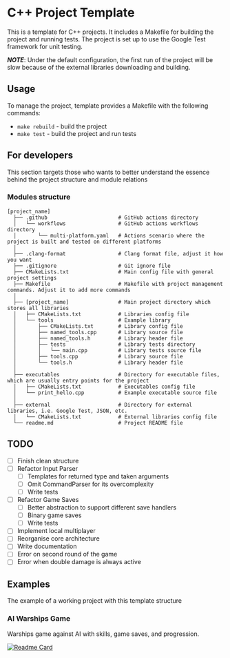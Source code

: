 # C++ Project Template
This is a template for C++ projects. It includes a Makefile for building the project and running tests. 
The project is set up to use the Google Test framework for unit testing.

**_NOTE_**: Under the default configuration, the first run of the project will be slow because of the external libraries downloading and building. 

## Usage
To manage the project, template provides a Makefile with the following commands:
- `make rebuild` - build the project
- `make test` - build the project and run tests

## For developers
This section targets those who wants to better understand the essence behind
the project structure and module relations

### Modules structure

```
[project_name]
  ├── .github                       # GitHub actions directory
  │   └── workflows                 # GitHub actions workflows directory
  │       └── multi-platform.yaml   # Actions scenario where the project is built and tested on different platforms
  │
  ├── .clang-format                 # Clang format file, adjust it how you want
  ├── .gitignore                    # Git ignore file
  ├── CMakeLists.txt                # Main config file with general project settings
  ├── Makefile                      # Makefile with project management commands. Adjust it to add more commands
  │
  ├── [project_name]                # Main project directory which stores all libraries
  │   ├── CMakeLists.txt            # Libraries config file
  │   └── tools                     # Example library
  │       ├── CMakeLists.txt        # Library config file
  │       ├── named_tools.cpp       # Library source file
  │       ├── named_tools.h         # Library header file
  │       ├── tests                 # Library tests directory
  │       │   └── main.cpp          # Library tests source file
  │       ├── tools.cpp             # Library source file
  │       └── tools.h               # Library header file
  │
  ├── executables                   # Directory for executable files, which are usually entry points for the project
  │   ├── CMakeLists.txt            # Executables config file
  │   └── print_hello.cpp           # Example executable source file
  │
  ├── external                      # Directory for external libraries, i.e. Google Test, JSON, etc.
  │   └── CMakeLists.txt            # External libraries config file
  └── readme.md                     # Project README file
```

## TODO
- [ ] Finish clean structure
- [ ] Refactor Input Parser
  - [ ] Templates for returned type and taken arguments
  - [ ] Omit CommandParser for its overcomplexity
  - [ ] Write tests
- [ ] Refactor Game Saves
  - [ ] Better abstraction to support different save handlers
  - [ ] Binary game saves
  - [ ] Write tests
- [ ] Implement local multiplayer
- [ ] Reorganise core architecture
- [ ] Write documentation
- [ ] Error on second round of the game
- [ ] Error when double damage is always active

## Examples
The example of a working project with this template structure
### AI Warships Game
Warships game against AI with skills, game saves, and progression.

[![Readme Card](https://github-readme-stats.vercel.app/api/pin/?username=TrofimovVladislav5&theme=tokyonight&height=200&repo=cpp-warships)](https://github.com/TrofimovVladislav5/cpp-warships)
